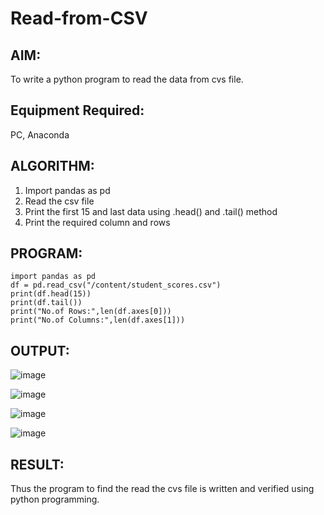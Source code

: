 # Read-from-CSV

## AIM:
To write a python program to read the data from cvs file.
## Equipment Required:
PC, Anaconda
## ALGORITHM:
1. Import pandas as pd
2. Read the csv file
3. Print the first 15 and last data using .head() and .tail() method
4. Print the required column and rows
## PROGRAM:
```
import pandas as pd
df = pd.read_csv("/content/student_scores.csv")
print(df.head(15))
print(df.tail())
print("No.of Rows:",len(df.axes[0]))
print("No.of Columns:",len(df.axes[1]))
```
## OUTPUT:
![image](https://github.com/Meetha22003992/Read-from-CSV/assets/119401038/31a1d255-38aa-4653-acd7-fd022cbc816e)

![image](https://github.com/Meetha22003992/Read-from-CSV/assets/119401038/db45a74b-ab07-45d2-90d4-2cd9b77d2ae2)

![image](https://github.com/Meetha22003992/Read-from-CSV/assets/119401038/90ff39f0-73f0-4277-974c-83cc2be7ddd3)

![image](https://github.com/Meetha22003992/Read-from-CSV/assets/119401038/32683070-d66f-47bf-b243-4f951c1e3837)

## RESULT:
Thus the program to find the read the cvs file is written and verified using python programming.
